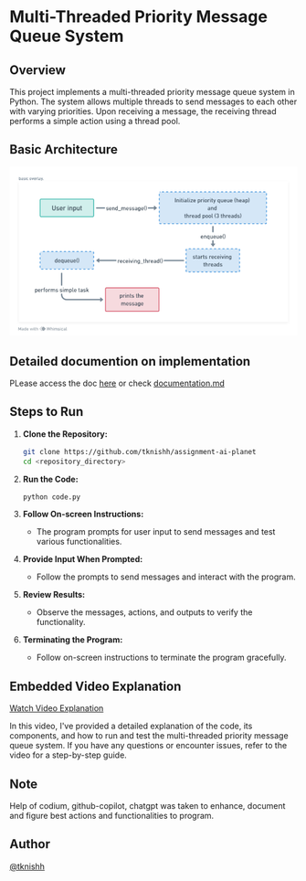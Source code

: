 # Multi-Threaded Priority Message Queue System

## Overview

This project implements a multi-threaded priority message queue system in Python. The system allows multiple threads to send messages to each other with varying priorities. Upon receiving a message, the receiving thread performs a simple action using a thread pool.


## Basic Architecture

![Architecture Diagram](https://github.com/tknishh/assignment-ai-planet/blob/master/Ai-Planet.png)

## Detailed documention on implementation

PLease access the doc [here](https://docs.google.com/document/d/1UjUhsqujDPqQuT2Wb4NEYX2C-TESM4VYxFDL7noD_gM/edit?usp=sharing) or check [documentation.md](https://github.com/tknishh/assignment-ai-planet/blob/master/documentation/documentation.md)

## Steps to Run

1. **Clone the Repository:**
   ```bash
   git clone https://github.com/tknishh/assignment-ai-planet
   cd <repository_directory>
   ```

2. **Run the Code:**
   ```bash
   python code.py
   ```

3. **Follow On-screen Instructions:**
   - The program prompts for user input to send messages and test various functionalities.

4. **Provide Input When Prompted:**
   - Follow the prompts to send messages and interact with the program.

5. **Review Results:**
   - Observe the messages, actions, and outputs to verify the functionality.

6. **Terminating the Program:**
   - Follow on-screen instructions to terminate the program gracefully.

## Embedded Video Explanation

[Watch Video Explanation](https://www.loom.com/share/ce74f48015cd4b828bce0843e6629570?sid=1a63cfa4-2f29-4d59-a887-8f2de05f63b1)

In this video, I've provided a detailed explanation of the code, its components, and how to run and test the multi-threaded priority message queue system. If you have any questions or encounter issues, refer to the video for a step-by-step guide.

## Note
Help of codium, github-copilot, chatgpt was taken to enhance, document and figure best actions and functionalities to program.

## Author
[@tknishh](https://github.com/tknishh)
